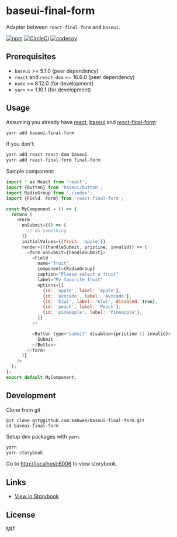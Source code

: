 # baseui-final-form

Adapter between `react-final-form` and `baseui`.

[![npm](https://img.shields.io/npm/v/baseui-final-form.svg)](https://www.npmjs.com/package/baseui-final-form)
[![CircleCI](https://circleci.com/gh/kahwee/baseui-final-form.svg?style=svg)](https://circleci.com/gh/kahwee/baseui-final-form)
[![codecov](https://codecov.io/gh/kahwee/baseui-final-form/branch/master/graph/badge.svg)](https://codecov.io/gh/kahwee/baseui-final-form)

## Prerequisites

- `baseui` >= 5.1.0 (peer dependency)
- `react` and `react-dom` >= 16.6.0 (peer dependency)
- `node` >= 8.12.0 (for development)
- `yarn` >= 1.10.1 (for development)

## Usage

Assuming you already have [react](https://reactjs.org/), [baseui](https://github.com/uber-web/baseui) and [react-final-form](https://github.com/final-form/react-final-form):

```sh
yarn add baseui-final-form
```

If you don't:

```sh
yarn add react react-dom baseui
yarn add react-final-form final-form
```

Sample component:

```javascript
import * as React from 'react';
import {Button} from 'baseui/button';
import RadioGroup from './index';
import {Field, Form} from 'react-final-form';

const MyComponent = () => {
  return (
    <Form
      onSubmit={() => {
        // do something
      }}
      initialValues={{fruit: 'apple'}}
      render={({handleSubmit, pristine, invalid}) => (
        <form onSubmit={handleSubmit}>
          <Field
            name="fruit"
            component={RadioGroup}
            caption="Please select a fruit"
            label="My favorite fruit"
            options={[
              {id: 'apple', label: 'Apple'},
              {id: 'avocado', label: 'Avocado'},
              {id: 'kiwi', label: 'Kiwi', disabled: true},
              {id: 'peach', label: 'Peach'},
              {id: 'pineapple', label: 'Pineapple'},
            ]}
          />

          <Button type="submit" disabled={pristine || invalid}>
            Submit
          </Button>
        </form>
      )}
    />
  );
};
export default MyComponent;
```

## Development

Clone from git

```
git clone git@github.com:kahwee/baseui-final-form.git
cd baseui-final-form
```

Setup dev packages with `yarn`.

```javascript
yarn
yarn storybook
```

Go to [http://localhost:6006](http://localhost:6006) to view storybook.

## Links

- [View in Storybook](https://baseui-final-form.netlify.com)

## License

MIT
